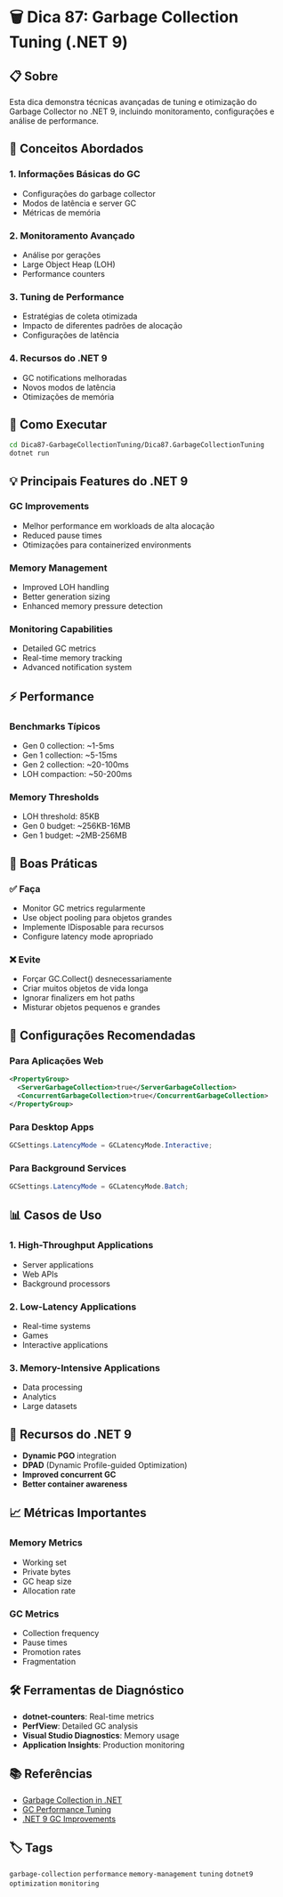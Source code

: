 # 🗑️ Dica 87: Garbage Collection Tuning (.NET 9)

## 📋 Sobre
Esta dica demonstra técnicas avançadas de tuning e otimização do Garbage Collector no .NET 9, incluindo monitoramento, configurações e análise de performance.

## 🎯 Conceitos Abordados

### 1. **Informações Básicas do GC**
- Configurações do garbage collector
- Modos de latência e server GC
- Métricas de memória

### 2. **Monitoramento Avançado**
- Análise por gerações
- Large Object Heap (LOH)
- Performance counters

### 3. **Tuning de Performance**
- Estratégias de coleta otimizada
- Impacto de diferentes padrões de alocação
- Configurações de latência

### 4. **Recursos do .NET 9**
- GC notifications melhoradas
- Novos modos de latência
- Otimizações de memória

## 🚀 Como Executar

```bash
cd Dica87-GarbageCollectionTuning/Dica87.GarbageCollectionTuning
dotnet run
```

## 💡 Principais Features do .NET 9

### **GC Improvements**
- Melhor performance em workloads de alta alocação
- Reduced pause times
- Otimizações para containerized environments

### **Memory Management**
- Improved LOH handling
- Better generation sizing
- Enhanced memory pressure detection

### **Monitoring Capabilities**
- Detailed GC metrics
- Real-time memory tracking
- Advanced notification system

## ⚡ Performance

### **Benchmarks Típicos**
- Gen 0 collection: ~1-5ms
- Gen 1 collection: ~5-15ms
- Gen 2 collection: ~20-100ms
- LOH compaction: ~50-200ms

### **Memory Thresholds**
- LOH threshold: 85KB
- Gen 0 budget: ~256KB-16MB
- Gen 1 budget: ~2MB-256MB

## 🎨 Boas Práticas

### **✅ Faça**
- Monitor GC metrics regularmente
- Use object pooling para objetos grandes
- Implemente IDisposable para recursos
- Configure latency mode apropriado

### **❌ Evite**
- Forçar GC.Collect() desnecessariamente
- Criar muitos objetos de vida longa
- Ignorar finalizers em hot paths
- Misturar objetos pequenos e grandes

## 🔧 Configurações Recomendadas

### **Para Aplicações Web**
```xml
<PropertyGroup>
  <ServerGarbageCollection>true</ServerGarbageCollection>
  <ConcurrentGarbageCollection>true</ConcurrentGarbageCollection>
</PropertyGroup>
```

### **Para Desktop Apps**
```csharp
GCSettings.LatencyMode = GCLatencyMode.Interactive;
```

### **Para Background Services**
```csharp
GCSettings.LatencyMode = GCLatencyMode.Batch;
```

## 📊 Casos de Uso

### **1. High-Throughput Applications**
- Server applications
- Web APIs
- Background processors

### **2. Low-Latency Applications**
- Real-time systems
- Games
- Interactive applications

### **3. Memory-Intensive Applications**
- Data processing
- Analytics
- Large datasets

## 🌟 Recursos do .NET 9

- **Dynamic PGO** integration
- **DPAD** (Dynamic Profile-guided Optimization)
- **Improved concurrent GC**
- **Better container awareness**

## 📈 Métricas Importantes

### **Memory Metrics**
- Working set
- Private bytes
- GC heap size
- Allocation rate

### **GC Metrics**
- Collection frequency
- Pause times
- Promotion rates
- Fragmentation

## 🛠️ Ferramentas de Diagnóstico

- **dotnet-counters**: Real-time metrics
- **PerfView**: Detailed GC analysis
- **Visual Studio Diagnostics**: Memory usage
- **Application Insights**: Production monitoring

## 📚 Referências

- [Garbage Collection in .NET](https://docs.microsoft.com/en-us/dotnet/standard/garbage-collection/)
- [GC Performance Tuning](https://docs.microsoft.com/en-us/dotnet/standard/garbage-collection/performance)
- [.NET 9 GC Improvements](https://devblogs.microsoft.com/dotnet/)

## 🏷️ Tags
`garbage-collection` `performance` `memory-management` `tuning` `dotnet9` `optimization` `monitoring`
